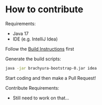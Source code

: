 # How to contribute

Requirements:
- Java 17
- IDE (e.g. IntelliJ Idea)

Follow the [Build Instructions](README.md) first

Generate the build scripts:
```bash
java -jar brachyura-bootstrap-0.jar idea
```

Start coding and then make a Pull Request!

Contribute Requirements:
- Still need to work on that...
